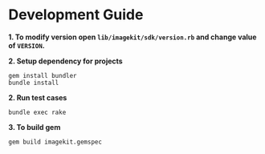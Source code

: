 # Development Guide


**1. To modify version open `lib/imagekit/sdk/version.rb` and change value of `VERSION`.**

**2. Setup dependency for projects**
```shell
gem install bundler
bundle install
```

**2. Run test cases**
```shell
bundle exec rake
```

**3. To build gem**
```shell
gem build imagekit.gemspec
```
